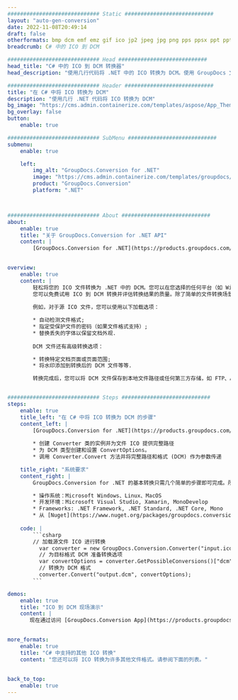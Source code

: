 ```yaml
---
############################# Static ############################
layout: "auto-gen-conversion"
date: 2022-11-08T20:49:14
draft: false
otherformats: bmp dcm emf emz gif ico jp2 jpeg jpg png pps ppsx ppt pptx psb psd svg svgz tga tif tiff webp wmf wmz
breadcrumb: C# 中的 ICO 到 DCM

############################# Head ############################
head_title: "C# 中的 ICO 到 DCM 转换器"
head_description: "使用几行代码将 .NET 中的 ICO 转换为 DCM。使用 GroupDocs 文档转换 API 转换 160 多种文件格式。"

############################# Header ############################
title: "在 C# 中将 ICO 转换为 DCM"
description: "使用几行 .NET 代码将 ICO 转换为 DCM"
bg_image: "https://cms.admin.containerize.com/templates/aspose/App_Themes/V3/images/bg/header1.png"
bg_overlay: false
button:
    enable: true

############################# SubMenu ############################
submenu:
    enable: true

    left:
        img_alt: "GroupDocs.Conversion for .NET"
        image: "https://cms.admin.containerize.com/templates/groupdocs/images/product-logos/90x90-noborder/groupdocs-conversion-net.png"
        product: "GroupDocs.Conversion"
        platform: ".NET"



############################# About ############################
about:
    enable: true
    title: "关于 GroupDocs.Conversion for .NET API"
    content: |
        [GroupDocs.Conversion for .NET](https://products.groupdocs.com/conversion/net/)可用于转换Microsoft Word、Excel、PowerPoint、PDF、Visio等格式。 GroupDocs.Conversion 是一个独立的 API，适用于需要高性能的后端和内部系统。它不依赖于任何软件，例如 Microsoft 或 Open Office。
    

overview:
    enable: true
    content: |
        轻松将您的 ICO 文件转换为 .NET 中的 DCM。您可以在您选择的任何平台（如 Windows、Linux、macOS）中仅使用几行 C# 代码行。
        您可以免费试用 ICO 到 DCM 转换并评估转换结果的质量。除了简单的文件转换场景，您还可以尝试更高级的选项来加载源 ICO 文件和保存输出 DCM 结果。 
        
        例如，对于源 ICO 文件，您可以使用以下加载选项：

        * 自动检测文件格式;
        * 指定受保护文件的密码（如果文件格式支持）;
        * 替换丢失的字体以保留文档外观.
        
        DCM 文件还有高级转换选项：

        * 转换特定文档页面或页面范围;
        * 将水印添加到转换后的 DCM 文件等等.

        转换完成后，您可以将 DCM 文件保存到本地文件路径或任何第三方存储，如 FTP、Amazon S3、Google Drive、Dropbox 等。请注意 - 将 ICO 转换为 DCM 无需安装任何额外的软件 - 如 MS Office、Open Office、Adobe Acrobat Reader 等。


############################# Steps ############################
steps:
    enable: true
    title_left: "在 C# 中将 ICO 转换为 DCM 的步骤"
    content_left: |
        [GroupDocs.Conversion for .NET](https://products.groupdocs.com/conversion/net/) 使开发人员只需几行代码即可轻松地将 ICO 文件转换为 DCM。
        
        * 创建 Converter 类的实例并为文件 ICO 提供完整路径
        * 为 DCM 类型创建和设置 ConvertOptions。
        * 调用 Converter.Convert 方法并将完整路径和格式 (DCM) 作为参数传递

    title_right: "系统要求"
    content_right: |
        GroupDocs.Conversion for .NET 的基本转换只需几个简单的步骤即可完成。所有主要平台和操作系统都支持我们的 API。在执行以下代码之前，请确保您的系统上安装了以下先决条件。

        * 操作系统：Microsoft Windows、Linux、MacOS
        * 开发环境：Microsoft Visual Studio, Xamarin, MonoDevelop
        * Frameworks: .NET Framework, .NET Standard, .NET Core, Mono
        * 从 [Nuget](https://www.nuget.org/packages/groupdocs.conversion) 获取最新的 GroupDocs.Conversion for .NET
         
    code: |
        ```csharp    
        // 加载源文件 ICO 进行转换
          var converter = new GroupDocs.Conversion.Converter("input.ico");
          // 为目标格式 DCM 准备转换选项
          var convertOptions = converter.GetPossibleConversions()["dcm"].ConvertOptions;
          // 转换为 DCM 格式
          converter.Convert("output.dcm", convertOptions);
        ```

demos:
    enable: true
    title: "ICO 到 DCM 现场演示"
    content: |
       现在通过访问 [GroupDocs.Conversion App](https://products.groupdocs.app/conversion/family) 网站将 ICO 转换为 DCM。在线演示具有以下优点
          

more_formats:
    enable: true
    title: "C# 中支持的其他 ICO 转换"
    content: "您还可以将 ICO 转换为许多其他文件格式。请参阅下面的列表。"
       
       
back_to_top:
    enable: true
---
```

